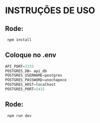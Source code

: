 # INSTRUÇÕES DE USO

## Rode:
```js
 npm install
```
## Coloque no .env

```js
API_PORT=3333
POSTGRES_DB= api_db
POSTGRES_USERNAME=postgres
POSTGRES_PASSWORD=unochapeco
POSTGRES_HOST=localhost
POSTGRES_PORT=5432
```

## Rode:
```js
 npm run dev
```